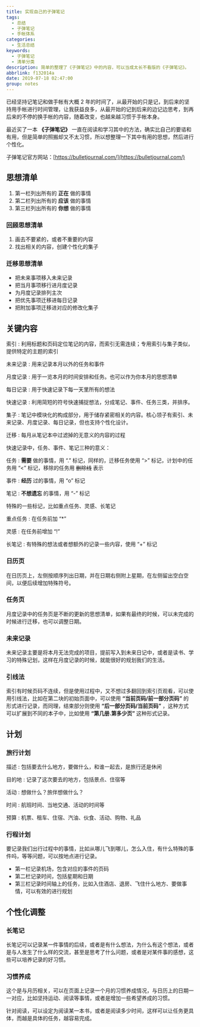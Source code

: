 ```yaml
---
title: 实现自己的子弹笔记
tags:
  - 总结
  - 子弹笔记
  - 手帐体系
categories:
  - 生活总结
keywords:
  - 子弹笔记
  - 清单分类
description: 简单的整理了《子弹笔记》中的内容，可以当成太长不看版的《子弹笔记》。
abbrlink: f132014a
date: 2019-07-18 02:47:00
group: notes
---
```


已经坚持记笔记和做手帐有大概 2 年的时间了，从最开始的只是记，到后来的坚持用手帐进行时间管理，让我获益良多，从最开始的记到后来的边记边思考，到再后来的不停的换手帐的内容，随着改变，也越来越习惯于手帐本身。

最近买了一本 **《子弹笔记》** 一直在阅读和学习其中的方法，确实比自己的要谘和有用，但是简单的照搬却又不太习惯，所以想整理一下其中有用的思想，然后进行个性化。

子弹笔记官方网站：[https://bulletjournal.com/](https://bulletjournal.com/)


## 思想清单 

1.  第一栏列出所有的 **正在** 做的事情
2.  第二栏列出所有的 **应该** 做的事情
3.  第三栏列出所有的 **你想** 做的事情


### 回顾思想清单 

1.  画去不要紧的，或者不重要的内容
2.  找出相关的内容，创建个性化的集子


### 迁移思想清单 

- 把未来事项移入未来记录
- 把当月事项移行进月度记录
- 为月度记录排列主次
- 把优先事项迁移进每日记录
- 把附加事项迁移进对应的修改化集子

## 关键内容 

索引 : 利用标题和页码定位笔记的内容，而索引无需连续；专用索引与集子类似，提供特定的主题的索引

未来记录 : 用来记录本月以外的任务和事件

月度记录 : 用于一览本月的时间安排和任务。也可以作为你本月的思想清单

每日记录 : 用于快速记录下每一天里所有的想法

快速记录 : 利用简短的符号快速捕捉想法，分成笔记、事件、任务三类，并排序。

集子 : 笔记中模块化的构成部分，用于储存紧密相关的内容。核心领子有索引、未来记录、月度记录、每日记录，但也支持个性化设计。

迁移 : 每月从笔记本中过滤掉的无意义的内容的过程

快速记录中，任务、事件、笔记三种的意义：

任务 : **需要** 做的事情，用 “.” 标记，同样的，迁移任务使用 “>” 标记，计划中的任务用 “<” 标记，移除的任务用 ~~删除线~~ 表示

事件 : **经历** 过的事情，用 “o” 标记

笔记 : **不想遗忘** 的事情，用 “-” 标记

特殊的一些标记，比如重点任务、灵感、长笔记

重点任务 : 在任务前加 “\*”

灵感 : 在任务前增加 “!”

长笔记 : 有特殊的想法或者想额外的记录一些内容，使用 “+” 标记

### 日历页 

在日历页上，左侧按顺序列出日期，并在日期右侧附上星期，在左侧留出空白空间，以便后续增加特殊符号。


### 任务页 

月度记录中的任务页是不断的更新的思想清单，如果有最终的时候，可以未完成的时候进行迁移，也可以调整日期。


### 未来记录 

未来记录主要是将本月无法完成的项目，提前写入到未来日记中，或者是读书、学习的特殊记划，这样在月度记录的时候，就能很好的规划我们的生活。


### 引线法 

索引有时候页码不连续，但是使用过程中，又不想过多翻回到索引页观看，可以使用引线法，比如在第二块的初始页面中，可以使用 **“当前页码/前一部分页码”** 的形式进行记录，而同理，结束部分则使用 **“后一部分页码/当前页码”** ，这种方式可以扩展到不同的本子中，比如使用 **“第几册.第多少页”** 这种形式记录。

## 计划 

### 旅行计划 

描述 : 包括要去什么地方，要做什么，和谁一起去，是旅行还是休闲

目的地 : 记录了这次要去的地方，包括景点、住宿等

活动 : 想做什么？旅伴想做什么？

时间 : 航班时间、当地交通、活动的时间等

预算 : 机票、租车、住宿、汽油、伙食、活动、购物、礼品


### 行程计划 

要记录我们出行过程中的事情，比如从哪儿飞到哪儿，怎么入住，有什么特殊的事件吗，等等问题，可以按地点进行记录。

- 第一栏记录机场，包含对应的事件的页码
- 第二栏记录时间，包括星期和日期
- 第三栏记录时间轴上的任务，比如入住酒店、退房、飞住什么地方、要做事情，可以有效的进行规划

## 个性化调整 

### 长笔记 

长笔记可以记录某一件事情的后续，或者是有什么想法，为什么有这个想法，或者是与人发生了什么样的交流，甚至是思考了什么问题，或者是对某件事的感想，这些可以培养记录的好习惯。

### 习惯养成 

这个是与月历相关，可以在页面上记录一个月的习惯养成情况，与日历上的日期一一对应，比如坚持运动、阅读等事情，或者是增加一些希望养成的习惯。

针对阅读，可以设定为阅读某一本书，或者是阅读多少时间，这样可以让任务更具体，而越是具体的任务，越容易完成。
